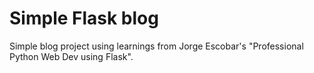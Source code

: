 # Simple Flask blog
Simple blog project using learnings from Jorge Escobar's "Professional Python Web Dev using Flask".
